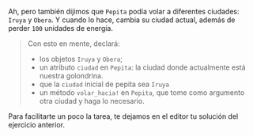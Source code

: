 Ah, pero también dijimos que `Pepita` podía volar a diferentes ciudades: `Iruya` y `Obera`. Y cuando lo hace, cambia su ciudad actual, además de perder `100` unidades de energía. 

> Con esto en mente, declará: 
>
> * los objetos `Iruya` y `Obera`;
> * un atributo `ciudad` en `Pepita`: la ciudad donde actualmente está nuestra golondrina.
> * que la `ciudad` inicial de pepita sea `Iruya`
> * un método `volar_hacia!` en `Pepita`, que tome como argumento otra ciudad y haga lo necesario.

Para facilitarte un poco la tarea, te dejamos en el editor tu solución del ejercicio anterior.